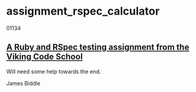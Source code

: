 # assignment_rspec_calculator

01134

[A Ruby and RSpec testing assignment from the Viking Code School](http://www.vikingcodeschool.com)
----------------------

Will need some help towards the end. 


James Biddle	